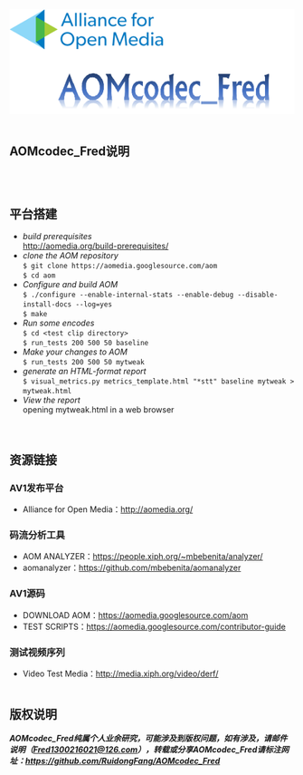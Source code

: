<div align="center">
  <img src="https://github.com/RuidongFang/AOMcodec_Fred/blob/master/AOMcodec_Fred_logo.png"><br><br>
</div>


## AOMcodec_Fred说明
</br></br>
## 平台搭建
* *build prerequisites*</br>
http://aomedia.org/build-prerequisites/</br>
* *clone the AOM repository*</br>
    `$ git clone https://aomedia.googlesource.com/aom`</br>
    `$ cd aom`</br>
* *Configure and build AOM*</br>
    `$ ./configure --enable-internal-stats --enable-debug --disable-install-docs --log=yes`</br>
    `$ make`</br>
* *Run some encodes*</br>
    `$ cd <test clip directory>`</br>
    `$ run_tests 200 500 50 baseline`</br>
* *Make your changes to AOM*</br>
    `$ run_tests 200 500 50 mytweak`</br>
* *generate an HTML-format report*</br>
    `$ visual_metrics.py metrics_template.html "*stt" baseline mytweak > mytweak.html`</br>
* *View the report*</br>
opening mytweak.html in a web browser</br>
</br></br>
## 资源链接
### AV1发布平台
* Alliance for Open Media：http://aomedia.org/
### 码流分析工具
* AOM ANALYZER：https://people.xiph.org/~mbebenita/analyzer/
* aomanalyzer：https://github.com/mbebenita/aomanalyzer
### AV1源码
* DOWNLOAD AOM：https://aomedia.googlesource.com/aom
* TEST SCRIPTS：https://aomedia.googlesource.com/contributor-guide
### 测试视频序列
* Video Test Media：http://media.xiph.org/video/derf/
</br></br>
## 版权说明
***AOMcodec_Fred纯属个人业余研究，可能涉及到版权问题，如有涉及，请邮件说明（Fred1300216021@126.com），转载或分享AOMcodec_Fred请标注网址：https://github.com/RuidongFang/AOMcodec_Fred***
